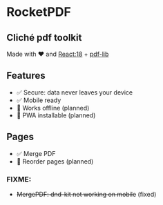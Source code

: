 # RocketPDF

## Cliché pdf toolkit

Made with ❤️ and [React:18][react] + [pdf-lib][pdf-lib]

## Features

- ✅ Secure: data never leaves your device
- ✅ Mobile ready
- 👷 Works offline (planned)
- 👷 PWA installable (planned)

## Pages

- ✅ Merge PDF
- 👷 Reorder pages (planned)

### FIXME:

- ~~MergePDF: dnd-kit not working on mobile~~ (fixed)

<!-- References -->

[react]: https://github.com/facebook/react/
[pdf-lib]: https://github.com/Hopding/pdf-lib
